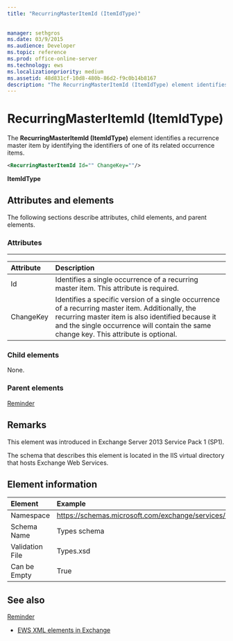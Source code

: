 ```yaml
---
title: "RecurringMasterItemId (ItemIdType)"
 
 
manager: sethgros
ms.date: 03/9/2015
ms.audience: Developer
ms.topic: reference
ms.prod: office-online-server
ms.technology: ews
ms.localizationpriority: medium
ms.assetid: 48d831cf-10d8-480b-86d2-f9c0b14b8167
description: "The RecurringMasterItemId (ItemIdType) element identifies a recurrence master item by identifying the identifiers of one of its related occurrence items."
---
```


# RecurringMasterItemId (ItemIdType)

The **RecurringMasterItemId (ItemIdType)** element identifies a recurrence master item by identifying the identifiers of one of its related occurrence items. 
  
```XML
<RecurringMasterItemId Id="" ChangeKey=""/>
```

 **ItemIdType**
## Attributes and elements

The following sections describe attributes, child elements, and parent elements.
  
### Attributes

****

|**Attribute**|**Description**|
|:-----|:-----|
|Id  <br/> |Identifies a single occurrence of a recurring master item. This attribute is required.  <br/> |
|ChangeKey  <br/> |Identifies a specific version of a single occurrence of a recurring master item. Additionally, the recurring master item is also identified because it and the single occurrence will contain the same change key. This attribute is optional.  <br/> |
   
### Child elements

None.
  
### Parent elements

[Reminder](reminder.md)
  
## Remarks

This element was introduced in Exchange Server 2013 Service Pack 1 (SP1).
  
The schema that describes this element is located in the IIS virtual directory that hosts Exchange Web Services.
  
## Element information

| Element | Example |
|:-----|:-----|
|Namespace  <br/> |https://schemas.microsoft.com/exchange/services/2006/types  <br/> |
|Schema Name  <br/> |Types schema  <br/> |
|Validation File  <br/> |Types.xsd  <br/> |
|Can be Empty  <br/> |True  <br/> |
   
## See also



[Reminder](reminder.md)


- [EWS XML elements in Exchange](ews-xml-elements-in-exchange.md)

